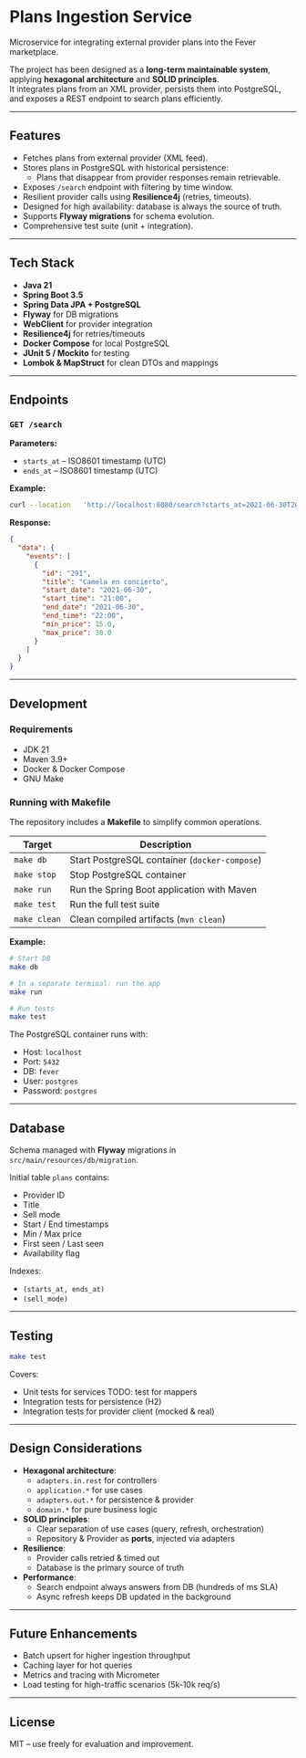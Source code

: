 # Plans Ingestion Service

Microservice for integrating external provider plans into the Fever marketplace.

The project has been designed as a **long-term maintainable system**, applying **hexagonal architecture** and **SOLID principles**.  
It integrates plans from an XML provider, persists them into PostgreSQL, and exposes a REST endpoint to search plans efficiently.

---

## Features

- Fetches plans from external provider (XML feed).
- Stores plans in PostgreSQL with historical persistence:
  - Plans that disappear from provider responses remain retrievable.
- Exposes `/search` endpoint with filtering by time window.
- Resilient provider calls using **Resilience4j** (retries, timeouts).
- Designed for high availability: database is always the source of truth.
- Supports **Flyway migrations** for schema evolution.
- Comprehensive test suite (unit + integration).

---

## Tech Stack

- **Java 21**
- **Spring Boot 3.5**
- **Spring Data JPA + PostgreSQL**
- **Flyway** for DB migrations
- **WebClient** for provider integration
- **Resilience4j** for retries/timeouts
- **Docker Compose** for local PostgreSQL
- **JUnit 5 / Mockito** for testing
- **Lombok & MapStruct** for clean DTOs and mappings

---

## Endpoints

### `GET /search`

**Parameters:**
- `starts_at` – ISO8601 timestamp (UTC)
- `ends_at` – ISO8601 timestamp (UTC)

**Example:**

```bash
curl --location   'http://localhost:8080/search?starts_at=2021-06-30T20:00:00Z&ends_at=2021-06-30T23:00:00Z'
```

**Response:**
```json
{
  "data": {
    "events": [
      {
        "id": "291",
        "title": "Camela en concierto",
        "start_date": "2021-06-30",
        "start_time": "21:00",
        "end_date": "2021-06-30",
        "end_time": "22:00",
        "min_price": 15.0,
        "max_price": 30.0
      }
    ]
  }
}
```

---

## Development

### Requirements
- JDK 21
- Maven 3.9+
- Docker & Docker Compose
- GNU Make

### Running with Makefile

The repository includes a **Makefile** to simplify common operations.

| Target           | Description                                    |
|------------------|------------------------------------------------|
| `make db`        | Start PostgreSQL container (`docker-compose`)  |
| `make stop`      | Stop PostgreSQL container                      |
| `make run`       | Run the Spring Boot application with Maven     |
| `make test`      | Run the full test suite                        |
| `make clean`     | Clean compiled artifacts (`mvn clean`)         |

**Example:**

```bash
# Start DB
make db

# In a separate terminal: run the app
make run

# Run tests
make test
```

The PostgreSQL container runs with:
- Host: `localhost`
- Port: `5432`
- DB: `fever`
- User: `postgres`
- Password: `postgres`

---

## Database

Schema managed with **Flyway** migrations in `src/main/resources/db/migration`.

Initial table `plans` contains:
- Provider ID
- Title
- Sell mode
- Start / End timestamps
- Min / Max price
- First seen / Last seen
- Availability flag

Indexes:
- `(starts_at, ends_at)`
- `(sell_mode)`

---

## Testing

```bash
make test
```

Covers:
- Unit tests for services TODO: test for mappers
- Integration tests for persistence (H2)
- Integration tests for provider client (mocked & real)

---

## Design Considerations

- **Hexagonal architecture**:
  - `adapters.in.rest` for controllers
  - `application.*` for use cases
  - `adapters.out.*` for persistence & provider
  - `domain.*` for pure business logic
- **SOLID principles**:
  - Clear separation of use cases (query, refresh, orchestration)
  - Repository & Provider as **ports**, injected via adapters
- **Resilience**:
  - Provider calls retried & timed out
  - Database is the primary source of truth
- **Performance**:
  - Search endpoint always answers from DB (hundreds of ms SLA)
  - Async refresh keeps DB updated in the background

---

## Future Enhancements

- Batch upsert for higher ingestion throughput
- Caching layer for hot queries
- Metrics and tracing with Micrometer
- Load testing for high-traffic scenarios (5k-10k req/s)

---

## License

MIT – use freely for evaluation and improvement.
